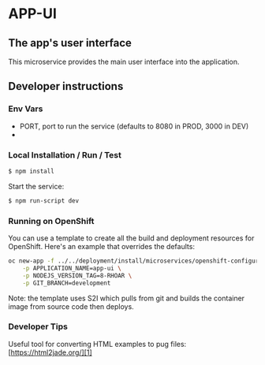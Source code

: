 # APP-UI
## The app's user interface
This microservice provides the main user interface into the application.

## Developer instructions

### Env Vars
- PORT, port to run the service (defaults to 8080 in PROD, 3000 in DEV)
- 
### Local Installation / Run / Test
```bash
$ npm install
```

Start the service:
```bash
$ npm run-script dev
```

### Running on OpenShift
You can use a template to create all the build and deployment resources for OpenShift. Here's an example that overrides the defaults:
```bash
oc new-app -f ../../deployment/install/microservices/openshift-configuration/app-ui.yaml \
    -p APPLICATION_NAME=app-ui \
    -p NODEJS_VERSION_TAG=8-RHOAR \
    -p GIT_BRANCH=development
```
Note: the template uses S2I which pulls from git and builds the container image from source code then deploys.

### Developer Tips
Useful tool for converting HTML examples to pug files: [https://html2jade.org/][1]

[1]: https://html2jade.org/
